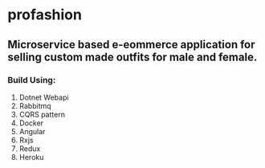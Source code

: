 # profashion
## Microservice based e-eommerce application for selling custom made outfits for male and female.

### Build Using:
1. Dotnet Webapi
2. Rabbitmq
3. CQRS pattern
4. Docker
5. Angular
6. Rxjs
7. Redux
8. Heroku
